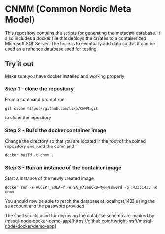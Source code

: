 # CNMM (Common Nordic Meta Model)
This repository contains the scripts for generating the metadata database. It also includes a docker file that deploys the creates to a containerized Microsoft SQL Server. The hope is to eventually add data so that it can be used as a refrence database used for testing.

## Try it out
Make sure you have docker installed and working properly

### Step 1 - clone the repository
From a command prompt run
```
git clone https://github.com/likp/CNMM.git
```
to clone the repository

### Step 2 - Build the docker container image
Change the directory so that you are located in the root of the colned repository and rund the command 
```
docker build -t cnmm .
```

### Step 3 - Run an instance of the container image
Start a instance of the newly created image
```
docker run -e ACCEPT_EULA=Y -e SA_PASSWORD=MyP@ssw0rd -p 1433:1433 -d cnmm
```

You should now be able to reach the database at localhost,1433 using the sa account and the password provided

The shell scripts used for deploying the database schema are inspired by (mssql-node-docker-demo-app)[https://github.com/twright-msft/mssql-node-docker-demo-app]